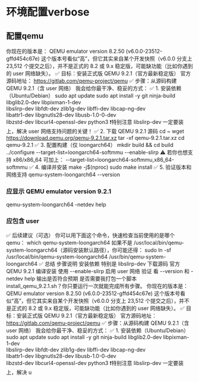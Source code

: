 # 环境配置verbose

## 配置qemu
你现在的版本是：
QEMU emulator version 8.2.50 (v6.0.0-23512-gffd454c67e)
这个版本号看似“高”，但它其实来自某个开发快照（v6.0.0 分支上 23,512 个提交之后），并不是正式的 8.2 或 9.x 稳定版，可能缺功能（比如你遇到的 user 网络缺失）。
✅ 目标：安装正式版 QEMU 9.2.1（官方最新稳定版）
官方源码地址：
https://gitlab.com/qemu-project/qemu
✅ 步骤：从源码构建 QEMU 9.2.1（含 user 网络）
我会给你最干净、稳妥的方式：
✅ 1. 安装依赖（Ubuntu/Debian）
sudo apt update
sudo apt install -y git ninja-build libglib2.0-dev libpixman-1-dev \
  libslirp-dev libfdt-dev zlib1g-dev libffi-dev libcap-ng-dev \
  libattr1-dev libgnutls28-dev libusb-1.0-0-dev \
  libzstd-dev libcurl4-openssl-dev python3
❗特别注意 libslirp-dev 一定要装上，解决 user 网络支持问题的关键！
✅ 2. 下载 QEMU 9.2.1 源码
cd ~
wget https://download.qemu.org/qemu-9.2.1.tar.xz
tar -xf qemu-9.2.1.tar.xz
cd qemu-9.2.1
✅ 3. 配置构建（仅 loongarch64）
mkdir build && cd build
../configure --target-list=loongarch64-softmmu --enable-slirp
⚠ 若你也想支持 x86/x86_64 可加上：
--target-list=loongarch64-softmmu,x86_64-softmmu
✅ 4. 编译并安装
make -j$(nproc)
sudo make install
✅ 5. 验证版本和网络支持
qemu-system-loongarch64 --version
### 应显示 QEMU emulator version 9.2.1

qemu-system-loongarch64 -netdev help
### 应包含 user
✅ 后续建议（可选）
你可以用下面这个命令，快速检查当前使用的是哪个 qemu：
which qemu-system-loongarch64
如果不是 /usr/local/bin/qemu-system-loongarch64（源码安装默认路径），你可能还得：
sudo ln -sf /usr/local/bin/qemu-system-loongarch64 /usr/bin/qemu-system-loongarch64
✅ 总结
步骤说明
安装依赖 特别是 libslirp-dev 
下载源码 官方 QEMU 9.2.1 
编译安装 使用 --enable-slirp 启用 user 网络 
验证 看 --version 和 -netdev help 输出是否符合预期 
是否需要我打包一个脚本 install_qemu_9.2.1.sh？你只要运行一次就能完成所有步骤。
你现在的版本是：
QEMU emulator version 8.2.50 (v6.0.0-23512-gffd454c67e)
这个版本号看似“高”，但它其实来自某个开发快照（v6.0.0 分支上 23,512 个提交之后），并不是正式的 8.2 或 9.x 稳定版，可能缺功能（比如你遇到的 user 网络缺失）。
✅ 目标：安装正式版 QEMU 9.2.1（官方最新稳定版）
官方源码地址：
https://gitlab.com/qemu-project/qemu
✅ 步骤：从源码构建 QEMU 9.2.1（含 user 网络）
我会给你最干净、稳妥的方式：
✅ 1. 安装依赖（Ubuntu/Debian）
sudo apt update
sudo apt install -y git ninja-build libglib2.0-dev libpixman-1-dev \
  libslirp-dev libfdt-dev zlib1g-dev libffi-dev libcap-ng-dev \
  libattr1-dev libgnutls28-dev libusb-1.0-0-dev \
  libzstd-dev libcurl4-openssl-dev python3
❗特别注意 libslirp-dev 一定要装上，解决 u